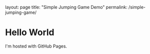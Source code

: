 layout: page
title: "Simple Jumping Game Demo"
permalink: /simple-jumping-game/

<!DOCTYPE html>
<html>
<body>
<h1>Hello World</h1>
<p>I'm hosted with GitHub Pages.</p>
</body>
</html>
